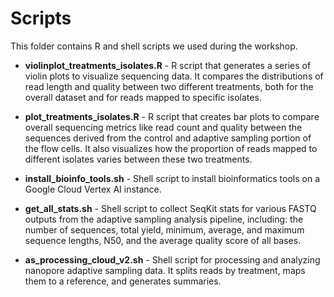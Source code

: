 # **Scripts**

This folder contains R and shell scripts we used during the workshop. 

- **violinplot_treatments_isolates.R** - R script that generates a series of violin plots to visualize sequencing data. It compares the distributions of read length and quality between two different treatments, both for the overall dataset and for reads mapped to specific isolates.  

- **plot_treatments_isolates.R** - R script that creates bar plots to compare overall sequencing metrics like read count and quality between the sequences derived from the control and adaptive sampling portion of the flow cells. It also visualizes how the proportion of reads mapped to different isolates varies between these two treatments.  

- **install_bioinfo_tools.sh** - Shell script to install bioinformatics tools on a Google Cloud Vertex AI instance.  

- **get_all_stats.sh** - Shell script to collect SeqKit stats for various FASTQ outputs from the adaptive sampling analysis pipeline, including: the number of sequences, total yield, minimum, average, and maximum sequence lengths, N50, and the average quality score of all bases.  

- **as_processing_cloud_v2.sh** - Shell script for processing and analyzing nanopore adaptive sampling data. It splits reads by treatment, maps them to a reference, and generates summaries.
